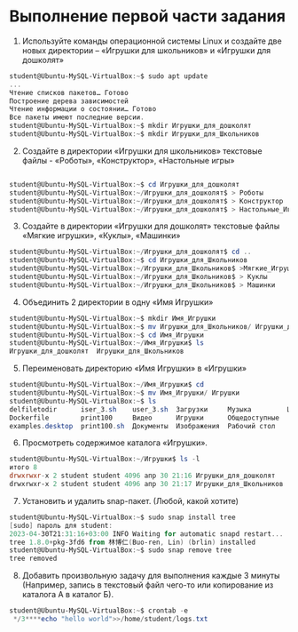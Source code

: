 # Выполнение первой части задания

1. Используйте команды операционной системы Linux и создайте две новых директории – «Игрушки для школьников» и «Игрушки для дошколят»  
```powershell
student@Ubuntu-MySQL-VirtualBox:~$ sudo apt update
...                            
Чтение списков пакетов… Готово
Построение дерева зависимостей       
Чтение информации о состоянии… Готово
Все пакеты имеют последние версии.
student@Ubuntu-MySQL-VirtualBox:~$ mkdir Игрушки_для_дошколят
student@Ubuntu-MySQL-VirtualBox:~$ mkdir Игрушки_для_Школьников
```
2. Создайте в директории «Игрушки для школьников» текстовые файлы - «Роботы», «Конструктор», «Настольные игры»

```powershell

student@Ubuntu-MySQL-VirtualBox:~$ cd Игрушки_для_дошколят
student@Ubuntu-MySQL-VirtualBox:~/Игрушки_для_дошколят$ > Роботы
student@Ubuntu-MySQL-VirtualBox:~/Игрушки_для_дошколят$ > Конструктор
student@Ubuntu-MySQL-VirtualBox:~/Игрушки_для_дошколят$ > Настольные_Игры

```
3. Создайте в директории «Игрушки для дошколят» текстовые файлы «Мягкие игрушки», «Куклы», «Машинки»

```powershell 
student@Ubuntu-MySQL-VirtualBox:~/Игрушки_для_дошколят$ cd ..
student@Ubuntu-MySQL-VirtualBox:~$ cd Игрушки_для_Школьников
student@Ubuntu-MySQL-VirtualBox:~/Игрушки_для_Школьников$ >Мягкие_Игрушки
student@Ubuntu-MySQL-VirtualBox:~/Игрушки_для_Школьников$ > Куклы
student@Ubuntu-MySQL-VirtualBox:~/Игрушки_для_Школьников$ > Машинки
```
4. Объединить 2 директории в одну «Имя Игрушки»  

```powershell
student@Ubuntu-MySQL-VirtualBox:~$ mkdir Имя_Игрушки
student@Ubuntu-MySQL-VirtualBox:~$ mv Игрушки_для_Школьников/ Игрушки_для_дошколят/ Имя_Игрушки/
student@Ubuntu-MySQL-VirtualBox:~$ cd Имя_Игрушки
student@Ubuntu-MySQL-VirtualBox:~/Имя_Игрушки$ ls
Игрушки_для_дошколят  Игрушки_для_Школьников
```
5. Переименовать директорию «Имя Игрушки» в «Игрушки»
```powershell
student@Ubuntu-MySQL-VirtualBox:~/Имя_Игрушки$ cd 
student@Ubuntu-MySQL-VirtualBox:~$ mv Имя_Игрушки/ Игрушки
student@Ubuntu-MySQL-VirtualBox:~$ ls
delfiletodir      iser_3.sh    user_3.sh  Загрузки     Музыка         Шаблоны
Dockerfile        print100     Видео      Игрушки      Общедоступные
examples.desktop  print100.sh  Документы  Изображения  Рабочий стол

```
6. Просмотреть содержимое каталога «Игрушки».
```powershell
student@Ubuntu-MySQL-VirtualBox:~/Игрушки$ ls -l
итого 8
drwxrwxr-x 2 student student 4096 апр 30 21:16 Игрушки_для_дошколят
drwxrwxr-x 2 student student 4096 апр 30 21:17 Игрушки_для_Школьников
```
7. Установить и удалить snap-пакет. (Любой, какой хотите)  

```powershell
student@Ubuntu-MySQL-VirtualBox:~$ sudo snap install tree
[sudo] пароль для student: 
2023-04-30T21:31:16+03:00 INFO Waiting for automatic snapd restart...
tree 1.8.0+pkg-3fd6 from 林博仁(Buo-ren, Lin) (brlin) installed
student@Ubuntu-MySQL-VirtualBox:~$ sudo snap remove tree
tree removed

```
8. Добавить произвольную задачу для выполнения каждые 3 минуты  
(Например, запись в текстовый файл чего-то или копирование из каталога А в каталог Б).
```powershell
student@Ubuntu-MySQL-VirtualBox:~$ crontab -e
 */3****echo "hello world">>/home/student/logs.txt
```